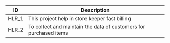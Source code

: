 |ID|Description|
|---|----------|
|HLR_1|This project help in store keeper fast billing|
|HLR_2|To collect and maintain the data of customers for purchased items|

          
         
         
          
                                               
         
         
         
